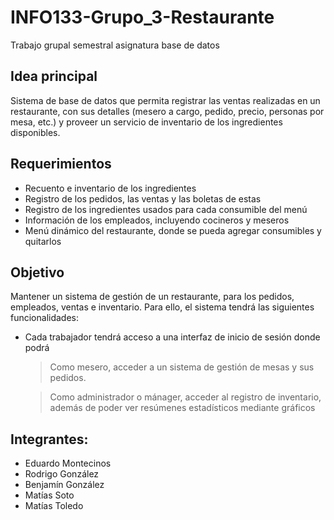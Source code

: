 # INFO133-Grupo_3-Restaurante
Trabajo grupal semestral asignatura base de datos

## Idea principal

Sistema de base de datos que permita registrar las ventas realizadas en un restaurante, con sus detalles (mesero a cargo, pedido, precio, personas por mesa, etc.) y proveer un servicio de inventario de los ingredientes disponibles.


## Requerimientos

- Recuento e inventario de los ingredientes
- Registro de los pedidos, las ventas y las boletas de estas
- Registro de los ingredientes usados para cada consumible del menú
- Información de los empleados, incluyendo cocineros y meseros
- Menú dinámico del restaurante, donde se pueda agregar consumibles y quitarlos

## Objetivo

Mantener un sistema de gestión de un restaurante, para los pedidos, empleados, ventas e inventario. Para ello, el sistema tendrá las siguientes funcionalidades:
- Cada trabajador tendrá acceso a una interfaz de inicio de sesión donde podrá
    > Como mesero, acceder a un sistema de gestión de mesas y sus pedidos.
     
    > Como administrador o mánager, acceder al registro de inventario, además de poder ver resúmenes estadísticos mediante gráficos

## Integrantes:
- Eduardo Montecinos
- Rodrigo González
- Benjamín González
- Matías Soto
- Matías Toledo
